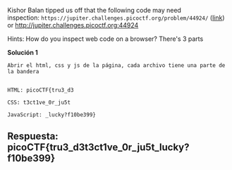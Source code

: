 
Kishor Balan tipped us off that the following code may need inspection: `https://jupiter.challenges.picoctf.org/problem/44924/` ([link](https://jupiter.challenges.picoctf.org/problem/44924/)) or http://jupiter.challenges.picoctf.org:44924


Hints:
How do you inspect web code on a browser?
There's 3 parts



**Solución 1**

```
Abrir el html, css y js de la página, cada archivo tiene una parte de la bandera


HTML: picoCTF{tru3_d3

CSS: t3ct1ve_0r_ju5t

JavaScript: _lucky?f10be399}

```


## Respuesta: **picoCTF{tru3_d3t3ct1ve_0r_ju5t_lucky?f10be399}**

